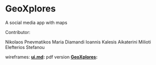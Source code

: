 # GeoXplores

A social media app with maps

Contributor:

 Nikolaos Pnevmatikos
 Maria Diamandi
 Ioannis Kalesis
 Aikaterini Milioti
 Elefterios Stefanou

wireframes: **[ui.md](./ui.md):**
pdf version **[GeoXplores](./wireframes/GeoXplores.pdf):**
